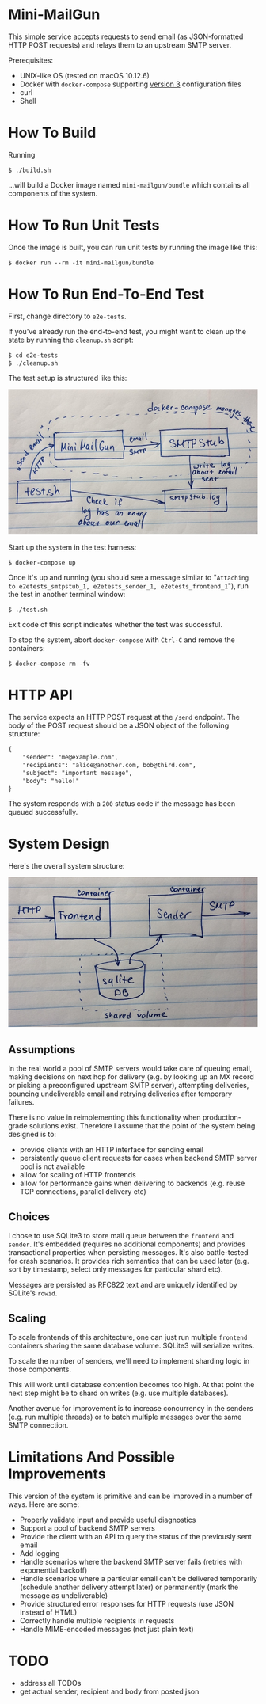 # Mini-MailGun

This simple service accepts requests to send email (as JSON-formatted HTTP POST requests) and
relays them to an upstream SMTP server.

Prerequisites:
 * UNIX-like OS (tested on macOS 10.12.6)
 * Docker with `docker-compose` supporting
 [version 3](https://docs.docker.com/compose/compose-file/) configuration files
 * curl
 * Shell

# How To Build

Running

    $ ./build.sh

...will build a Docker image named `mini-mailgun/bundle` which contains all components of the
system.

# How To Run Unit Tests

Once the image is built, you can run unit tests by running the image like this:

    $ docker run --rm -it mini-mailgun/bundle

# How To Run End-To-End Test

First, change directory to `e2e-tests`.

If you've already run the end-to-end test, you might want to clean up the state by running the
`cleanup.sh` script:

    $ cd e2e-tests
    $ ./cleanup.sh

The test setup is structured like this:

![end-to-end test setup](images/e2e-test.jpg)

Start up the system in the test harness:

    $ docker-compose up

Once it's up and running (you should see a message similar to "`Attaching to e2etests_smtpstub_1,
e2etests_sender_1, e2etests_frontend_1`"), run the test in another terminal window:

    $ ./test.sh

Exit code of this script indicates whether the test was successful.

To stop the system, abort `docker-compose` with `Ctrl-C` and remove the containers:

    $ docker-compose rm -fv

# HTTP API

The service expects an HTTP POST request at the `/send` endpoint. The body of the POST request
should be a JSON object of the following structure:

```
{
    "sender": "me@example.com",
    "recipients": "alice@another.com, bob@third.com",
    "subject": "important message",
    "body": "hello!"
}
```

The system responds with a `200` status code if the message has been queued successfully.

# System Design

Here's the overall system structure:

![system structure](images/system-structure.jpg)

## Assumptions

In the real world a pool of SMTP servers would take care of queuing email, making decisions on next
hop for delivery (e.g. by looking up an MX record or picking a preconfigured upstream SMTP server),
attempting deliveries, bouncing undeliverable email and retrying deliveries after temporary
failures.

There is no value in reimplementing this functionality when production-grade solutions exist.
Therefore I assume that the point of the system being designed is to:
 * provide clients with an HTTP interface for sending email
 * persistently queue client requests for cases when backend SMTP server pool is not available
 * allow for scaling of HTTP frontends
 * allow for performance gains when delivering to backends (e.g. reuse TCP connections, parallel
 delivery etc)

## Choices

I chose to use SQLite3 to store mail queue between the `frontend` and `sender`. It's embedded
(requires no additional components) and provides transactional properties when persisting messages.
It's also battle-tested for crash scenarios. It provides rich semantics that can be used later
(e.g. sort by timestamp, select only messages for particular shard etc).

Messages are persisted as RFC822 text and are uniquely identified by SQLite's `rowid`.

## Scaling

To scale frontends of this architecture, one can just run multiple `frontend` containers sharing
the same database volume. SQLite3 will serialize writes.

To scale the number of senders, we'll need to implement sharding logic in those components.

This will work until database contention becomes too high. At that point the next step might be to
shard on writes (e.g. use multiple databases).

Another avenue for improvement is to increase concurrency in the senders (e.g. run multiple
threads) or to batch multiple messages over the same SMTP connection.

# Limitations And Possible Improvements

This version of the system is primitive and can be improved in a number of ways. Here are some:

 - Properly validate input and provide useful diagnostics
 - Support a pool of backend SMTP servers
 - Provide the client with an API to query the status of the previously sent email
 - Add logging
 - Handle scenarios where the backend SMTP server fails (retries with exponential backoff)
 - Handle scenarios where a particular email can't be delivered temporarily (schedule another
 delivery attempt later) or permanently (mark the message as undeliverable)
 - Provide structured error responses for HTTP requests (use JSON instead of HTML)
 - Correctly handle multiple recipients in requests
 - Handle MIME-encoded messages (not just plain text)

# TODO

- address all TODOs
- get actual sender, recipient and body from posted json
